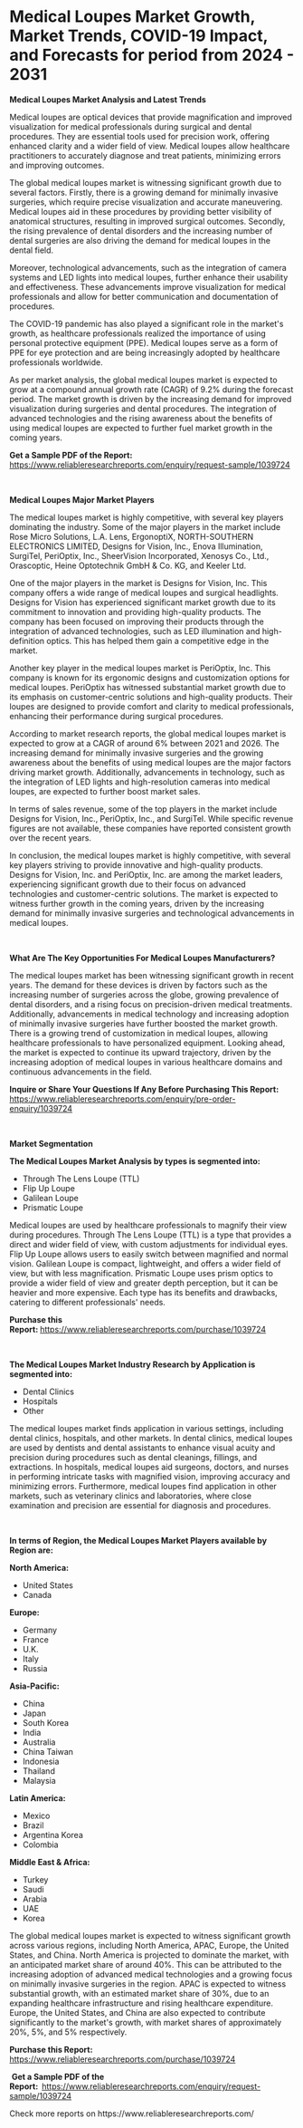 <p><h1>Medical Loupes Market Growth, Market Trends, COVID-19 Impact, and Forecasts for period from 2024 - 2031</h1></p><p><strong>Medical Loupes Market Analysis and Latest Trends</strong></p>
<p><p>Medical loupes are optical devices that provide magnification and improved visualization for medical professionals during surgical and dental procedures. They are essential tools used for precision work, offering enhanced clarity and a wider field of view. Medical loupes allow healthcare practitioners to accurately diagnose and treat patients, minimizing errors and improving outcomes.</p><p>The global medical loupes market is witnessing significant growth due to several factors. Firstly, there is a growing demand for minimally invasive surgeries, which require precise visualization and accurate maneuvering. Medical loupes aid in these procedures by providing better visibility of anatomical structures, resulting in improved surgical outcomes. Secondly, the rising prevalence of dental disorders and the increasing number of dental surgeries are also driving the demand for medical loupes in the dental field.</p><p>Moreover, technological advancements, such as the integration of camera systems and LED lights into medical loupes, further enhance their usability and effectiveness. These advancements improve visualization for medical professionals and allow for better communication and documentation of procedures.</p><p>The COVID-19 pandemic has also played a significant role in the market's growth, as healthcare professionals realized the importance of using personal protective equipment (PPE). Medical loupes serve as a form of PPE for eye protection and are being increasingly adopted by healthcare professionals worldwide.</p><p>As per market analysis, the global medical loupes market is expected to grow at a compound annual growth rate (CAGR) of 9.2% during the forecast period. The market growth is driven by the increasing demand for improved visualization during surgeries and dental procedures. The integration of advanced technologies and the rising awareness about the benefits of using medical loupes are expected to further fuel market growth in the coming years.</p></p>
<p><strong>Get a Sample PDF of the Report:&nbsp;</strong> <a href="https://www.reliableresearchreports.com/enquiry/request-sample/1039724">https://www.reliableresearchreports.com/enquiry/request-sample/1039724</a></p>
<p>&nbsp;</p>
<p><strong>Medical Loupes Major Market Players</strong></p>
<p><p>The medical loupes market is highly competitive, with several key players dominating the industry. Some of the major players in the market include Rose Micro Solutions, L.A. Lens, ErgonoptiX, NORTH-SOUTHERN ELECTRONICS LIMITED, Designs for Vision, Inc., Enova Illumination, SurgiTel, PeriOptix, Inc., SheerVision Incorporated, Xenosys Co., Ltd., Orascoptic, Heine Optotechnik GmbH & Co. KG, and Keeler Ltd.</p><p>One of the major players in the market is Designs for Vision, Inc. This company offers a wide range of medical loupes and surgical headlights. Designs for Vision has experienced significant market growth due to its commitment to innovation and providing high-quality products. The company has been focused on improving their products through the integration of advanced technologies, such as LED illumination and high-definition optics. This has helped them gain a competitive edge in the market.</p><p>Another key player in the medical loupes market is PeriOptix, Inc. This company is known for its ergonomic designs and customization options for medical loupes. PeriOptix has witnessed substantial market growth due to its emphasis on customer-centric solutions and high-quality products. Their loupes are designed to provide comfort and clarity to medical professionals, enhancing their performance during surgical procedures.</p><p>According to market research reports, the global medical loupes market is expected to grow at a CAGR of around 6% between 2021 and 2026. The increasing demand for minimally invasive surgeries and the growing awareness about the benefits of using medical loupes are the major factors driving market growth. Additionally, advancements in technology, such as the integration of LED lights and high-resolution cameras into medical loupes, are expected to further boost market sales.</p><p>In terms of sales revenue, some of the top players in the market include Designs for Vision, Inc., PeriOptix, Inc., and SurgiTel. While specific revenue figures are not available, these companies have reported consistent growth over the recent years.</p><p>In conclusion, the medical loupes market is highly competitive, with several key players striving to provide innovative and high-quality products. Designs for Vision, Inc. and PeriOptix, Inc. are among the market leaders, experiencing significant growth due to their focus on advanced technologies and customer-centric solutions. The market is expected to witness further growth in the coming years, driven by the increasing demand for minimally invasive surgeries and technological advancements in medical loupes.</p></p>
<p>&nbsp;</p>
<p><strong>What Are The Key Opportunities For Medical Loupes Manufacturers?</strong></p>
<p><p>The medical loupes market has been witnessing significant growth in recent years. The demand for these devices is driven by factors such as the increasing number of surgeries across the globe, growing prevalence of dental disorders, and a rising focus on precision-driven medical treatments. Additionally, advancements in medical technology and increasing adoption of minimally invasive surgeries have further boosted the market growth. There is a growing trend of customization in medical loupes, allowing healthcare professionals to have personalized equipment. Looking ahead, the market is expected to continue its upward trajectory, driven by the increasing adoption of medical loupes in various healthcare domains and continuous advancements in the field.</p></p>
<p><strong>Inquire or Share Your Questions If Any Before Purchasing This Report:</strong> <a href="https://www.reliableresearchreports.com/enquiry/pre-order-enquiry/1039724">https://www.reliableresearchreports.com/enquiry/pre-order-enquiry/1039724</a></p>
<p>&nbsp;</p>
<p><strong>Market Segmentation</strong></p>
<p><strong>The Medical Loupes Market Analysis by types is segmented into:</strong></p>
<p><ul><li>Through The Lens Loupe (TTL)</li><li>Flip Up Loupe</li><li>Galilean Loupe</li><li>Prismatic Loupe</li></ul></p>
<p><p>Medical loupes are used by healthcare professionals to magnify their view during procedures. Through The Lens Loupe (TTL) is a type that provides a direct and wider field of view, with custom adjustments for individual eyes. Flip Up Loupe allows users to easily switch between magnified and normal vision. Galilean Loupe is compact, lightweight, and offers a wider field of view, but with less magnification. Prismatic Loupe uses prism optics to provide a wider field of view and greater depth perception, but it can be heavier and more expensive. Each type has its benefits and drawbacks, catering to different professionals' needs.</p></p>
<p><strong>Purchase this Report:&nbsp;</strong><a href="https://www.reliableresearchreports.com/purchase/1039724">https://www.reliableresearchreports.com/purchase/1039724</a></p>
<p>&nbsp;</p>
<p><strong>The Medical Loupes Market Industry Research by Application is segmented into:</strong></p>
<p><ul><li>Dental Clinics</li><li>Hospitals</li><li>Other</li></ul></p>
<p><p>The medical loupes market finds application in various settings, including dental clinics, hospitals, and other markets. In dental clinics, medical loupes are used by dentists and dental assistants to enhance visual acuity and precision during procedures such as dental cleanings, fillings, and extractions. In hospitals, medical loupes aid surgeons, doctors, and nurses in performing intricate tasks with magnified vision, improving accuracy and minimizing errors. Furthermore, medical loupes find application in other markets, such as veterinary clinics and laboratories, where close examination and precision are essential for diagnosis and procedures.</p></p>
<p>&nbsp;</p>
<p><strong>In terms of Region, the Medical Loupes Market Players available by Region are:</strong></p>
<p>
    <p> <strong> North America: </strong>
        <ul>
            <li>United States</li>
            <li>Canada</li>
        </ul>
        </p> 
    <p> <strong> Europe: </strong>
        <ul>
            <li>Germany</li>
            <li>France</li>
            <li>U.K.</li>
            <li>Italy</li>
            <li>Russia</li>
        </ul>
        </p> 
    <p> <strong> Asia-Pacific: </strong>
        <ul>
            <li>China</li>
            <li>Japan</li>
            <li>South Korea</li>
            <li>India</li>
            <li>Australia</li>
            <li>China Taiwan</li>
            <li>Indonesia</li>
            <li>Thailand</li>
            <li>Malaysia</li>
        </ul>
        </p> 
    <p> <strong> Latin America: </strong>
        <ul>
            <li>Mexico</li>
            <li>Brazil</li>
            <li>Argentina Korea</li>
            <li>Colombia</li>
        </ul>
        </p> 
    <p> <strong> Middle East & Africa: </strong>
        <ul>
            <li>Turkey</li>
            <li>Saudi</li>
            <li>Arabia</li>
            <li>UAE</li>
            <li>Korea</li>
        </ul>
    </p>
    </p>
<p><p>The global medical loupes market is expected to witness significant growth across various regions, including North America, APAC, Europe, the United States, and China. North America is projected to dominate the market, with an anticipated market share of around 40%. This can be attributed to the increasing adoption of advanced medical technologies and a growing focus on minimally invasive surgeries in the region. APAC is expected to witness substantial growth, with an estimated market share of 30%, due to an expanding healthcare infrastructure and rising healthcare expenditure. Europe, the United States, and China are also expected to contribute significantly to the market's growth, with market shares of approximately 20%, 5%, and 5% respectively.</p></p>
<p><strong>Purchase this Report: </strong><a href="https://www.reliableresearchreports.com/purchase/1039724">https://www.reliableresearchreports.com/purchase/1039724</a></p>
<p>&nbsp;<strong>Get a Sample PDF of the Report:&nbsp;&nbsp;</strong><a href="https://www.reliableresearchreports.com/enquiry/request-sample/1039724">https://www.reliableresearchreports.com/enquiry/request-sample/1039724</a></p>
<p><strong></strong></p>
<p>Check more reports on https://www.reliableresearchreports.com/</p>